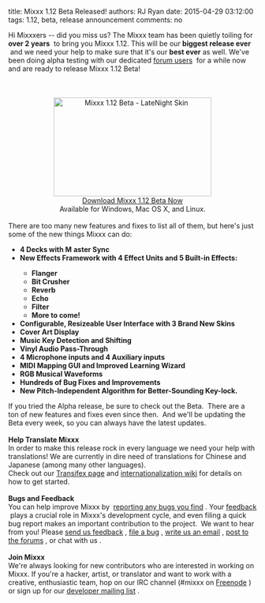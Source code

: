 title: Mixxx 1.12 Beta Released!
authors: RJ Ryan
date: 2015-04-29 03:12:00
tags: 1.12, beta, release announcement
comments: no

Hi Mixxxers -- did you miss us? The Mixxx team has been quietly toiling for <b>over 2 years</b>
&nbsp;to bring you Mixxx 1.12. This will be our <b>biggest release ever</b>
&nbsp;and we need your help to make sure that it's our <b>best ever</b>
 as well. We've been doing alpha testing with our dedicated <a href="https://mixxx.org/forums/viewtopic.php?f=1&amp;t=6617" target="_blank">forum users</a>
&nbsp;for a while now and are ready to release Mixxx 1.12 Beta!<br />
<div style="orphans: auto; text-align: start; text-indent: 0px; widows: auto;"><div style="-webkit-text-stroke-width: 0px; color: black; font-family: Times; font-size: medium; font-style: normal; font-variant: normal; letter-spacing: normal; line-height: normal; margin: 0px; text-transform: none; white-space: normal; word-spacing: 0px;"><br />
</div>
<div style="-webkit-text-stroke-width: 0px; color: black; font-family: Times; font-size: medium; font-style: normal; font-variant: normal; letter-spacing: normal; line-height: normal; margin: 0px; text-transform: none; white-space: normal; word-spacing: 0px;"><br />
</div>
<div style="text-align: center;"><div class="separator" style="clear: both; text-align: center;"><a href="{static}/images/news/Mixxx-1.12-beta.png" imageanchor="1" style="margin-left: 1em; margin-right: 1em;"><img alt="Mixxx 1.12 Beta - LateNight Skin" border="0" src="{static}/images/news/Mixxx-1.12-beta.png" height="200" title="Mixxx 1.12 Beta - LateNight Skin" width="320" />
</a>
</div>
<div class="separator" style="clear: both; text-align: center;"></div>
<a href="http://www.mixxx.org/download/?utm_source=blog&amp;utm_medium=blog&amp;utm_campaign=112_beta" target="_blank">Download Mixxx 1.12 Beta Now</a>
</div>
<div style="text-align: center;">Available for Windows, Mac OS X, and Linux.</div>
<br />
There are too many new features and fixes to list all of them, but here's just some of the new things Mixxx can do: <br />
<ul><li><b>4 Decks with M</b>
<b>aster Sync</b>
</li>
<li><b>New Effects Framework with 4 Effect Units and 5 Built-in Effects:</b>
</li>
<ul><li><b>Flanger</b>
</li>
<li><b>Bit Crusher</b>
</li>
<li><b>Reverb</b>
</li>
<li><b>Echo</b>
</li>
<li><b>Filter</b>
</li>
<li><b>More to come! </b>
</li>
</ul>
<li><b>Configurable, Resizeable User Interface with 3 Brand New Skins</b>
</li>
<li><b>Cover Art Display</b>
</li>
<li><b>Music Key Detection and Shifting</b>
</li>
<li><b>Vinyl Audio Pass-Through</b>
</li>
<li><b>4 Microphone inputs and 4 Auxiliary inputs</b>
</li>
<li><b>MIDI Mapping GUI and Improved Learning Wizard</b>
</li>
<li><b>RGB Musical Waveforms</b>
</li>
<li><b>Hundreds of Bug Fixes and Improvements</b>
</li>
<li><b>New Pitch-Independent Algorithm for Better-Sounding Key-lock.</b>
</li>
</ul>
<div>If you tried the Alpha release, be sure to check out the Beta. &nbsp;There are a ton of new features and fixes even since then.&nbsp; And we'll be updating the Beta every week, so you can always have the latest updates.<br />
<br />
<b>Help Translate Mixxx</b>
<br />
In order to make this release rock in every language we need your help with translations! We are currently in dire need of translations for Chinese and Japanese (among many other languages).<br />
Check out our <a href="https://www.transifex.com/projects/p/mixxxdj/" target="_blank">Transifex page</a>
 and <a href="https://github.com/mixxxdj/mixxx/wiki/internationalization" target="_blank">internationalization wiki</a>
 for details on how to get started.</div>
<div><b><br />
</b>
</div>
<b>Bugs and Feedback</b>
<br />
<div><div><div style="margin: 0px;"><b><span class="Apple-style-span" style="font-weight: normal;"><b><span class="Apple-style-span" style="font-weight: normal;">You can help improve Mixxx by&nbsp;</span>
<span class="Apple-style-span" style="font-weight: normal;"><a href="https://bugs.launchpad.net/mixxx/+filebug" target="_blank">reporting any bugs you find</a>
</span>
<span class="Apple-style-span" style="font-weight: normal;">. Your&nbsp;<a href="https://docs.google.com/forms/d/1Zbx-VgdcSIuTTmy9UalNZhtDypSJdSLvRVZ0MKOuLu4/viewform" target="_blank">feedback</a>
&nbsp;plays a crucial role in Mixxx's development cycle, and even filing a quick bug report makes an important contribution to the project.&nbsp;</span>
</b>
</span>
</b>
We want to hear from you! Please&nbsp;<a href="https://docs.google.com/forms/d/1Zbx-VgdcSIuTTmy9UalNZhtDypSJdSLvRVZ0MKOuLu4/viewform" target="_blank">send us feedback</a>
,&nbsp;<a href="https://bugs.launchpad.net/mixxx/+filebug" target="_blank">file a bug</a>
,&nbsp;<a href="https://lists.sourceforge.net/lists/listinfo/mixxx-devel" target="_blank">write us an email</a>
,&nbsp;<a href="https://mixxx.org/forums/" target="_blank">post to the forums</a>
, or&nbsp;chat with us
.</div>
</div>
<div><div style="margin: 0px;"><b><span class="Apple-style-span" style="font-weight: normal;"><br />
</span>
</b>
</div>
</div>
<div style="margin: 0px;"><b>Join Mixxx</b>
</div>
<div><div style="margin: 0px;">We're always looking for new contributors who are interested in working on Mixxx. If you're a hacker, artist, or translator and want to work with a creative, enthusiastic team, hop on our IRC channel (#mixxx on <a href="https://webchat.freenode.net/">Freenode</a>
) or sign up for our&nbsp;<a href="https://lists.sourceforge.net/lists/listinfo/mixxx-devel" target="_blank">developer mailing list</a>
.</div>
</div>
</div>
</div>
